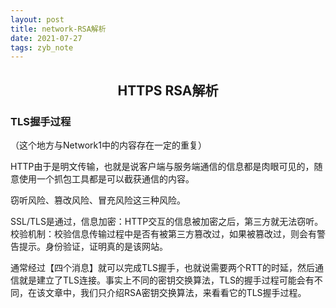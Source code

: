 ```yaml
---
layout: post
title: network-RSA解析
date: 2021-07-27
tags: zyb_note 
---
```


<h2 align ="center">HTTPS RSA解析</h2>

### TLS握手过程

（这个地方与Network1中的内容存在一定的重复）

HTTP由于是明文传输，也就是说客户端与服务端通信的信息都是肉眼可见的，随意使用一个抓包工具都是可以截获通信的内容。

窃听风险、篡改风险、冒充风险这三种风险。

SSL/TLS是通过，信息加密：HTTP交互的信息被加密之后，第三方就无法窃听。校验机制：校验信息传输过程中是否有被第三方篡改过，如果被篡改过，则会有警告提示。身份验证，证明真的是该网站。

通常经过【四个消息】就可以完成TLS握手，也就说需要两个RTT的时延，然后通信就是建立了TLS连接。事实上不同的密钥交换算法，TLS的握手过程可能会有不同，在该文章中，我们只介绍RSA密钥交换算法，来看看它的TLS握手过程。





